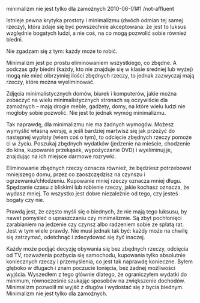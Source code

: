 minimalizm nie jest tylko dla zamożnych
2010-06-01#1
/not-affluent

Istnieje pewna krytyka prostoty i minimalizmu (dwóch odmian tej samej rzeczy), która zdaje się być powszechnie akceptowana: że jest to luksus względnie bogatych ludzi, a nie coś, na co mogą pozwolić sobie również biedni.

Nie zgadzam się z tym: każdy może to robić.

Minimalizm jest po prostu eliminowaniem wszystkiego, co zbędne. A podczas gdy biedni (każdy, kto nie znajduje się w klasie średniej lub wyżej) mogą nie mieć olbrzymiej ilości zbędnych rzeczy, to jednak zazwyczaj mają rzeczy, które można wyeliminować.

Zdjęcia minimalistycznych domów, biurek i komputerów, jakie można zobaczyć na wielu minimalistycznych stronach są oczywiście dla zamożnych &#8211; mają drogie meble, gadżety, domy, na które wielu ludzi nie mogłoby sobie pozwolić. Nie jest to jednak wymóg minimalizmu.

Tak naprawdę, dla minimalizmu nie ma żadnych wymogów. Możesz wymyślić własną wersję, a jeśli bardziej martwisz się jak przeżyć do następnej wypłaty (wiem coś o tym), to odcięcie zbędnych rzeczy pomoże ci w życiu. Poszukaj zbędnych wydatków (jedzenie na mieście, chodzenie do kina, kupowanie przekąsek, wypożyczanie DVD) i wyeliminuj je, znajdując na ich miejsce darmowe rozrywki.

Eliminowanie zbędnych rzeczy oznacza również, że będziesz potrzebował mniejszego domu, przez co zaoszczędzisz na czynszu i ogrzewaniu/chłodzeniu. Kupowanie mniej rzeczy oznacza mniej długu. Spędzanie czasu z bliskimi lub robienie rzeczy, jakie kochasz oznacza, że wydasz mniej. To wszystko jest dobre niezależnie od tego, czy jesteś bogaty czy nie.

Prawdą jest, że często myśli się o biednych, że nie mają tego luksusu, by nawet pomyśleć o upraszczaniu czy minimalizmie. Są zbyt pochłonięci zarabianiem na jedzenie czy czynsz albo radzeniem sobie ze spłatą rat. Jest w tym wiele prawdy. Nie musi jednak tak być: każdy może na chwilę się zatrzymać, odetchnąć i zdecydować się żyć inaczej.

Każdy może podjąć decyzję obywania się bez zbędnych rzeczy, odcięcia od TV, rozważenia pozbycia się samochodu, kupowania tylko absolutnie koniecznych rzeczy i przemyślenia, co jest tak naprawdę konieczne. Byłem głęboko w długach i znam poczucie tonięcia, bez żadnej możliwości wyjścia. Wyszedłem z tego głównie dlatego, że ograniczyłem wydatki do minimum, równocześnie szukając sposobów na zwiększenie dochodów. Minimalizm pozwolił mi wyjść z długów i wydostać się z bycia biednym. Minimalizm nie jest tylko dla zamożnych.
